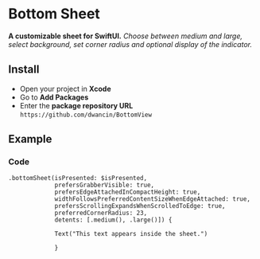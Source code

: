# Bottom Sheet
**A customizable sheet for SwiftUI.** 
*Choose between medium and large, select background, set corner radius and optional display of the indicator.*

## Install
- Open your project in **Xcode**
- Go to **Add Packages**
- Enter the **package repository URL** 
`https://github.com/dwancin/BottomView`




## Example

### Code
```` 
.bottomSheet(isPresented: $isPresented, 
             prefersGrabberVisible: true, 
             prefersEdgeAttachedInCompactHeight: true, 
             widthFollowsPreferredContentSizeWhenEdgeAttached: true, 
             prefersScrollingExpandsWhenScrolledToEdge: true, 
             preferredCornerRadius: 23, 
             detents: [.medium(), .large()]) {
  
             Text("This text appears inside the sheet.")
                                              
             }
```` 
